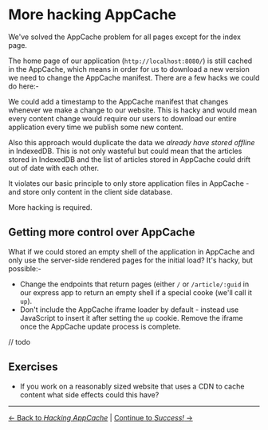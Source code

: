 # More hacking AppCache

We've solved the AppCache problem for all pages except for the index page.

The home page of our application (`http://localhost:8080/`) is still cached in the AppCache, which means in order for us to download a new version we need to change the AppCache manifest.  There are a few hacks we could do here:-

We could add a timestamp to the AppCache manifest that changes whenever we make a change to our website.  This is hacky and would mean every content change would require our users to download our entire application every time we publish some new content.

Also this approach would duplicate the data we *already have stored offline* in IndexedDB.  This is not only wasteful but could mean that the articles stored in IndexedDB and the list of articles stored in AppCache could drift out of date with each other.

It violates our basic principle to only store application files in AppCache - and store only content in the client side database.

More hacking is required.

## Getting more control over AppCache

What if we could stored an empty shell of the application in AppCache and only use the server-side rendered pages for the initial load?  It's hacky, but possible:-

- Change the endpoints that return pages (either `/` or `/article/:guid` in our express app to return an empty shell if a special cooke (we'll call it `up`).
- Don't include the AppCache iframe loader by default - instead use JavaScript to insert it after setting the `up` cookie.  Remove the iframe once the AppCache update process is complete.

// todo

## Exercises

- If you work on a reasonably sized website that uses a CDN to cache content what side effects could this have?

---

[← Back to *Hacking AppCache*](../03-hacking-appcache) | [Continue to *Success!* →](../05-success)
